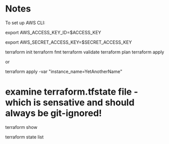 # Notes

To set up AWS CLI: 

export AWS_ACCESS_KEY_ID=$ACCESS_KEY

export AWS_SECRET_ACCESS_KEY=$SECRET_ACCESS_KEY

terraform init 
terraform fmt
terraform validate
terraform plan
terraform apply

or

terraform apply -var "instance_name=YetAnotherName"

# examine terraform.tfstate file - which is sensative and should always be git-ignored!
terraform show

terraform state list
